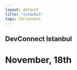 ```yaml
---
layout: default
title: "istanbul"
tags: farconnect
---
```


## DevConnect Istanbul

# November, 18th
